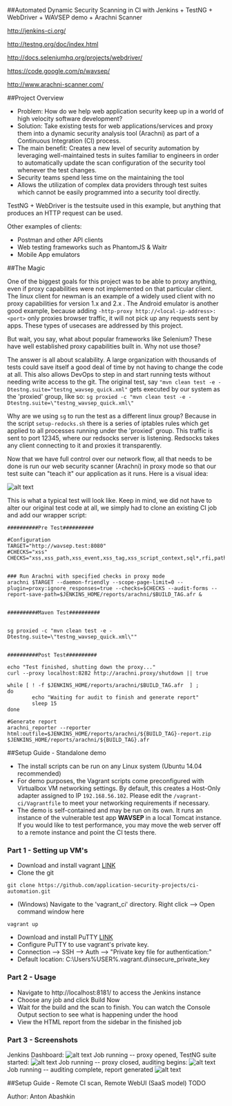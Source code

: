 ##Automated Dynamic Security Scanning in CI with Jenkins + TestNG + WebDriver + WAVSEP demo + Arachni Scanner 

http://jenkins-ci.org/  

http://testng.org/doc/index.html  

http://docs.seleniumhq.org/projects/webdriver/  

https://code.google.com/p/wavsep/  

http://www.arachni-scanner.com/  


##Project Overview

* Problem: How do we help web application security keep up in a world of high velocity software development?
* Solution: Take existing tests for web applications/services and proxy them into a dynamic security analysis tool (Arachni) as part of a Continuous Integration (CI) process.
* The main benefit: Creates a new level of security automation by leveraging well-maintained tests in suites familiar to engineers in order to automatically update the scan configuration of the security tool whenever the test changes.
 * Security teams spend less time on the maintaining the tool
 * Allows the utilization of complex data providers through test suites which cannot be easily programmed into a security tool directly.

TestNG + WebDriver is the testsuite used in this example, but anything that produces an HTTP request can be used.

Other examples of clients:
* Postman and other API clients
* Web testing frameworks such as PhantomJS & Waitr
* Mobile App emulators


##The Magic

One of the biggest goals for this project was to be able to proxy anything, even if proxy capabilities were not implemented on that particular client. The linux client for newman is an example of a widely used client with no proxy capabilities for version 1.x and 2.x . The Android emulator is another good example, because adding `-http-proxy http://<local-ip-address>:<port>` only proxies browser traffic, it will not pick up any requests sent by apps. These types of usecases are addressed by this project.

But wait, you say, what about popular frameworks like Selenium? These have well established proxy capabilities built in. Why not use those?

The answer is all about scalability. A large organization with thousands of tests could save itself a good deal of time by not having to change the code at all. This also allows DevOps to step in and start running tests without needing write access to the git. The original test, say `"mvn clean test -e -Dtestng.suite="testng_wavsep_quick.xml"` gets executed by our system as the 'proxied' group, like so: `sg proxied -c "mvn clean test -e -Dtestng.suite=\"testng_wavsep_quick.xml\"`

Why are we using `sg` to run the test as a different linux group? Because in the script `setup-redocks.sh` there is a series of iptables rules which get applied to all processes running under the 'proxied' group. This traffic is sent to port 12345, where our redsocks server is listening. Redsocks takes any client connecting to it and proxies it transparently.

Now that we have full control over our network flow, all that needs to be done is run our web security scanner (Arachni) in proxy mode so that our test suite can "teach it" our application as it runs. Here is a visual idea:

![alt text](https://github.com/application-security-projects/ci-automation/raw/master/screenshots/diagram_overview.png)

This is what a typical test will look like. Keep in mind, we did not have to alter our original test code at all, we simply had to clone an existing CI job and add our wrapper script:

```
##########Pre Test##########

#Configuration
TARGET="http://wavsep.test:8080"
#CHECKS="xss"
CHECKS="xss,xss_path,xss_event,xss_tag,xss_script_context,sql*,rfi,path_traversal,file_inclusion,unvalidated_redirect"


### Run Arachni with specified checks in proxy mode
arachni $TARGET --daemon-friendly --scope-page-limit=0 --plugin=proxy:ignore_responses=true --checks=$CHECKS --audit-forms --report-save-path=$JENKINS_HOME/reports/arachni/$BUILD_TAG.afr &


##########Maven Test##########


sg proxied -c "mvn clean test -e -Dtestng.suite=\"testng_wavsep_quick.xml\""


##########Post Test##########

echo "Test finished, shutting down the proxy..."
curl --proxy localhost:8282 http://arachni.proxy/shutdown || true

while [ ! -f $JENKINS_HOME/reports/arachni/$BUILD_TAG.afr  ] ;
do
        echo "Waiting for audit to finish and generate report"
        sleep 15
done

#Generate report
arachni_reporter --reporter html:outfile=$JENKINS_HOME/reports/arachni/${BUILD_TAG}-report.zip $JENKINS_HOME/reports/arachni/${BUILD_TAG}.afr
```


##Setup Guide - Standalone demo

* The install scripts can be run on any Linux system (Ubuntu 14.04 recommended)
* For demo purposes, the Vagrant scripts come preconfigured with Virtualbox VM networking settings. By default, this creates a Host-Only adapter assigned to IP `192.168.56.102`. Please edit the `/vagrant-ci/Vagrantfile` to meet your networking requirements if necessary.
* The demo is self-contained and may be run on its own. It runs an instance of the vulnerable test app **WAVSEP** in a local Tomcat instance. If you would like to test performance, you may move the web server off to a remote instance and point the CI tests there.

### Part 1 - Setting up VM's

* Download and install vagrant [LINK](http://www.vagrantup.com/downloads.html)
* Clone the git
```
git clone https://github.com/application-security-projects/ci-automation.git
```
* (Windows) Navigate to the 'vagrant_ci' directory. Right click --> Open command window here
```
vagrant up
```

* Download and install PuTTY [LINK](http://www.chiark.greenend.org.uk/~sgtatham/putty/download.html)
* Configure PuTTY to use vagrant's private key.
 * Connection --> SSH --> Auth --> "Private key file for authentication:"
 * Default location: C:\Users\%USER%\.vagrant.d\insecure_private_key

### Part 2 - Usage
* Navigate to http://localhost:8181/ to access the Jenkins instance
* Choose any job and click Build Now
* Wait for the build and the scan to finish. You can watch the Console Output section to see what is happening under the hood
* View the HTML report from the sidebar in the finished job

### Part 3 - Screenshots
Jenkins Dashboard:
![alt text](https://github.com/application-security-projects/ci-automation/raw/master/screenshots/ss_jenkins.png)
Job running -- proxy opened, TestNG suite started:
![alt text](https://github.com/application-security-projects/ci-automation/raw/master/screenshots/ss_jenkins_log1.png)
Job running -- proxy closed, auditing begins:
![alt text](https://github.com/application-security-projects/ci-automation/raw/master/screenshots/ss_jenkins_log2.png)
Job running -- auditing complete, report generated
![alt text](https://github.com/application-security-projects/ci-automation/raw/master/screenshots/ss_jenkins_log3.png)

##Setup Guide - Remote CI scan, Remote WebUI (SaaS model)
TODO

Author: Anton Abashkin  
